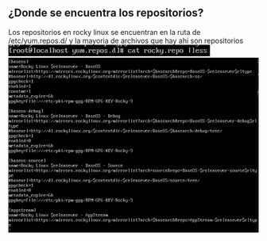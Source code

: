 ## ¿Donde se encuentra los repositorios?
Los repositorios en rocky linux se encuentran en la ruta de /etc/yum.repos.d/ y la mayoria de archivos que hay ahi son repositorios 
![image](captura.png)
![image](captura2.png)
